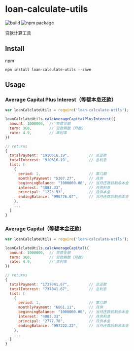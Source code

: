 # loan-calculate-utils

![build](https://img.shields.io/badge/build-passing-success.svg)
![npm package](https://img.shields.io/badge/npm%20package-1.1.3-success.svg)

贷款计算工具

## Install

npm

```shell
npm install loan-calculate-utils --save
```

## Usage

### Average Capital Plus Interest（等额本息还款）

```js
var loanCalclateUtils = require('loan-calculate-utils');

loanCalclateUtils.calcAverageCapitalPlusInterest({
  amount: 1000000,  // 贷款金额
  term: 360,        // 贷款期数（月数）
  rate: 4.9,        // 年利率
})

// returns
{
  totalPayment: "1910616.19",         // 总还款
  totalInterest: "910616.19",         // 总利息
  list: [
    {
      period: 1,                      // 第几期
      monthlyPayment: "5307.27",      // 月供
      beginningBalance: "1000000.00", // 当月还款前剩余本金
      interest: "4083.33",            // 月供利息
      principal: "1223.93",           // 月供本金
      endingBalance: "998776.07",     // 当月还款后剩余本金
    },
    ...
  ]
}
```

### Average Capital（等额本金还款）

```js
var loanCalclateUtils = require('loan-calculate-utils');

loanCalclateUtils.calcAverageCapital({
  amount: 1000000,  // 贷款金额
  term: 360,        // 贷款期数（月数）
  rate: 4.9,        // 年利率
})

// returns
{
  totalPayment: "1737041.67",         // 总还款
  totalInterest: "737041.67",         // 总利息
  list: [
    {
      period: 1,                      // 第几期
      monthlyPayment: "6861.11",      // 月供
      beginningBalance: "1000000.00", // 当月还款前剩余本金
      interest: "4083.33",            // 月供利息
      principal: "2777.78",           // 月供本金
      endingBalance: "997222.22",     // 当月还款后剩余本金
    },
    ...
  ]
}
```

